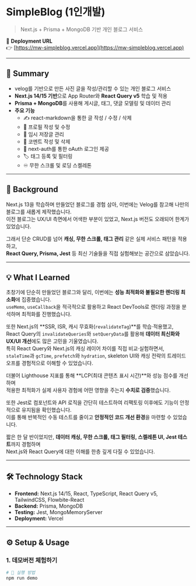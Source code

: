 # SimpleBlog (1인개발)
> Next.js + Prisma + MongoDB 기반 개인 블로그 서비스  

🔗 **Deployment URL**  
👉 [https://mw-simpleblog.vercel.app](https://mw-simpleblog.vercel.app)  

---

## 📌 Summary
- velog를 기반으로 만든 사진 글을 작성/관리할 수 있는 개인 블로그 서비스  
- **Next.js 14/15 기반**으로 App Router와 **React Query v5** 학습 및 적용  
- **Prisma + MongoDB**를 사용해 게시글, 태그, 댓글 모델링 및 데이터 관리  
- **주요 기능**
  - ✍️ react-markdown을 통한 글 작성 / 수정 / 삭제
  - 👤 프로필 작성 및 수정
  - 📝 임시 저장글 관리
  - 💬 코멘트 작성 및 삭제
  - 🔑 next-auth를 통한 oAuth 로그인 제공
  - 🏷️ 태그 등록 및 필터링
  - ♾️ 무한 스크롤 및 로딩 스켈레톤

---

## 📖 Background
Next.js 13을 학습하며 만들었던 블로그를 경험 삼아, 이번에는 Velog를 참고해 나만의 블로그를 새롭게 제작했습니다.  
이전 블로그는 UX/UI 측면에서 어색한 부분이 있었고, Next.js 버전도 오래되어 한계가 있었습니다.  

그래서 단순 CRUD를 넘어 **캐싱, 무한 스크롤, 태그 관리** 같은 실제 서비스 패턴을 적용하고,  
**React Query, Prisma, Jest** 등 최신 기술들을 직접 실험해보는 공간으로 삼았습니다.  

---

## 💡 What I Learned
초창기에 단순히 만들었던 블로그와 달리, 이번에는 **성능 최적화와 불필요한 렌더링 최소화**에 집중했습니다.  
`useMemo`, `useCallback`을 적극적으로 활용하고 React DevTools로 렌더링 과정을 분석하며 최적화를 진행했습니다.  

또한 Next.js의 **SSR, ISR, 캐시 무효화(`revalidateTag`)**를 학습·적용했고,  
React Query의 `invalidateQueries`와 `setQueryData`를 활용해 **데이터 최신화와 UX/UI 개선**에도 많은 고민을 기울였습니다.  
특히 React Query와 Next.js의 캐싱 레이어 차이를 직접 비교·실험하면서,  
`staleTime`과 `gcTime`, `prefetch`와 `hydration`, skeleton UI와 캐싱 전략의 트레이드오프를 경험적으로 이해할 수 있었습니다.  

더불어 Lighthouse 지표를 통해 **LCP(최대 콘텐츠 표시 시간)**와 성능 점수를 개선하며  
적용한 최적화가 실제 사용자 경험에 어떤 영향을 주는지 **수치로 검증**했습니다.  

또한 Jest로 컴포넌트와 API 로직을 간단히 테스트하여 리팩토링 이후에도 기능이 안정적으로 유지됨을 확인했습니다.  
이를 통해 반복적인 수동 테스트를 줄이고 **안정적인 코드 개선 환경**을 마련할 수 있었습니다.  

짧은 한 달 반이었지만, **데이터 캐싱, 무한 스크롤, 태그 필터링, 스켈레톤 UI, Jest 테스트**까지 경험하며  
Next.js와 React Query에 대한 이해를 한층 깊게 다질 수 있었습니다.

---

## 🛠 Technology Stack
- **Frontend:** Next.js 14/15, React, TypeScript, React Query v5, TailwindCSS, Flowbite-React  
- **Backend:** Prisma, MongoDB  
- **Testing:** Jest, MongoMemoryServer  
- **Deployment:** Vercel  

---

## ⚙️ Setup & Usage

### 1. 데모버전 체험하기
```bash
# 🚀 실행 방법
npm run demo
